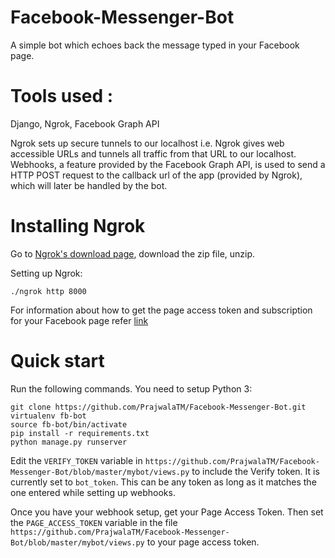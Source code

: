 # Facebook-Messenger-Bot

A simple bot which echoes back the message typed in your Facebook page.

# Tools used : 
Django, Ngrok, Facebook Graph API

Ngrok sets up secure tunnels to our localhost i.e. Ngrok gives web accessible URLs and tunnels all traffic from that URL to our localhost. Webhooks, a feature provided by the Facebook Graph API, is used to send a HTTP POST request to the callback url of the app (provided by Ngrok), which will later be handled by the bot.

# Installing Ngrok
Go to [Ngrok's download page](https://ngrok.com/), download the zip file, unzip. 

Setting up Ngrok:

    ./ngrok http 8000

For information about how to get the page access token and subscription for your Facebook page refer [link](https://developers.facebook.com/docs/messenger-platform/webhook-reference)
# Quick start

Run the following commands. You need to setup Python 3:

    git clone https://github.com/PrajwalaTM/Facebook-Messenger-Bot.git
    virtualenv fb-bot
    source fb-bot/bin/activate
    pip install -r requirements.txt
    python manage.py runserver

Edit the `VERIFY_TOKEN` variable in `https://github.com/PrajwalaTM/Facebook-Messenger-Bot/blob/master/mybot/views.py` to include the Verify token.
It is currently set to `bot_token`. This can be any token as long as it matches the one entered while setting up webhooks.

Once you have your webhook setup, get your Page Access Token. Then set the `PAGE_ACCESS_TOKEN` variable in the file `https://github.com/PrajwalaTM/Facebook-Messenger-Bot/blob/master/mybot/views.py` to your page access token. 
